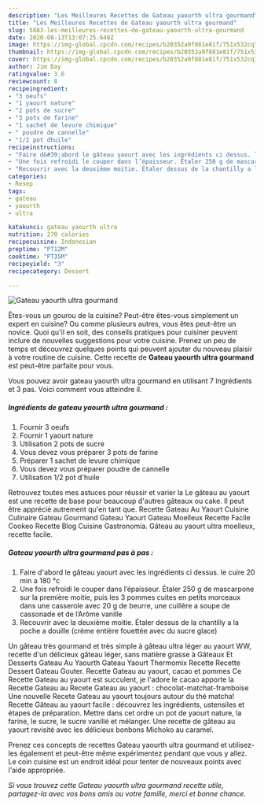 ```yaml
---
description: "Les Meilleures Recettes de Gateau yaourth ultra gourmand"
title: "Les Meilleures Recettes de Gateau yaourth ultra gourmand"
slug: 5883-les-meilleures-recettes-de-gateau-yaourth-ultra-gourmand
date: 2020-08-13T13:07:25.640Z
image: https://img-global.cpcdn.com/recipes/b20352a9f881e81f/751x532cq70/gateau-yaourth-ultra-gourmand-photo-principale-de-la-recette.jpg
thumbnail: https://img-global.cpcdn.com/recipes/b20352a9f881e81f/751x532cq70/gateau-yaourth-ultra-gourmand-photo-principale-de-la-recette.jpg
cover: https://img-global.cpcdn.com/recipes/b20352a9f881e81f/751x532cq70/gateau-yaourth-ultra-gourmand-photo-principale-de-la-recette.jpg
author: Jim Day
ratingvalue: 3.6
reviewcount: 8
recipeingredient:
- "3 oeufs"
- "1 yaourt nature"
- "2 pots de sucre"
- "3 pots de farine"
- "1 sachet de levure chimique"
- " poudre de cannelle"
- "1/2 pot dhuile"
recipeinstructions:
- "Faire d&#39;abord le gâteau yaourt avec les ingrédients ci dessus. le cuire 20 min a 180 °c"
- "Une fois refroidi le couper dans l’épaisseur. Étaler 250 g de mascarpone sur la première moitie, puis les 3 pommes cuites en petits morceaux dans une casserole avec 20 g de beurre, une cuillère a soupe de cassonade et de l’Arôme vanille"
- "Recouvrir avec la deuxième moitie. Étaler dessus de la chantilly a la poche a douille (crème entière fouettée avec du sucre glace)"
categories:
- Resep
tags:
- gateau
- yaourth
- ultra

katakunci: gateau yaourth ultra 
nutrition: 270 calories
recipecuisine: Indonesian
preptime: "PT12M"
cooktime: "PT35M"
recipeyield: "3"
recipecategory: Dessert

---
```



![Gateau yaourth ultra gourmand](https://img-global.cpcdn.com/recipes/b20352a9f881e81f/751x532cq70/gateau-yaourth-ultra-gourmand-photo-principale-de-la-recette.jpg)

Êtes-vous un gourou de la cuisine? Peut-être êtes-vous simplement un expert en cuisine? Ou comme plusieurs autres, vous êtes peut-être un novice. Quoi qu'il en soit, des conseils pratiques pour cuisiner peuvent inclure de nouvelles suggestions pour votre cuisine. Prenez un peu de temps et découvrez quelques points qui peuvent ajouter du nouveau plaisir à votre routine de cuisine. Cette recette de <strong> Gateau yaourth ultra gourmand </strong> est peut-être parfaite pour vous.

<!--inarticleads1-->

Vous pouvez avoir gateau yaourth ultra gourmand en utilisant 7 Ingrédients et 3 pas. Voici comment vous atteindre il.

##### Ingrédients de gateau yaourth ultra gourmand :

1. Fournir 3 oeufs
1. Fournir 1 yaourt nature
1. Utilisation 2 pots de sucre
1. Vous devez vous préparer 3 pots de farine
1. Préparer 1 sachet de levure chimique
1. Vous devez vous préparer  poudre de cannelle
1. Utilisation 1/2 pot d&#39;huile


Retrouvez toutes mes astuces pour réussir et varier la Le gâteau au yaourt est une recette de base pour beaucoup d&#39;autres gâteaux ou cake. Il peut être apprécié autrement qu&#39;en tant que. Recette Gateau Au Yaourt Cuisine Culinaire Gateau Gourmand Gateau Yaourt Gateau Moelleux Recette Facile Cookeo Recette Blog Cuisine Gastronomia. Gâteau au yaourt ultra moelleux, recette facile. 

<!--inarticleads2-->

##### Gateau yaourth ultra gourmand pas à pas :

1. Faire d&#39;abord le gâteau yaourt avec les ingrédients ci dessus. le cuire 20 min a 180 °c
1. Une fois refroidi le couper dans l’épaisseur. Étaler 250 g de mascarpone sur la première moitie, puis les 3 pommes cuites en petits morceaux dans une casserole avec 20 g de beurre, une cuillère a soupe de cassonade et de l’Arôme vanille
1. Recouvrir avec la deuxième moitie. Étaler dessus de la chantilly a la poche a douille (crème entière fouettée avec du sucre glace)


Un gâteau très gourmand et très simple à gâteau ultra léger au yaourt WW, recette d&#39;un délicieux gâteau léger, sans matière grasse à Gâteaux Et Desserts Gateau Au Yaourth Gateau Yaourt Thermomix Recette Recette Dessert Gateau Gouter. Recette Gateau au yaourt, cacao et pommes Ce Recette Gateau au yaourt est succulent, je l&#39;adore le cacao apporte la Recette Gateau au Recete Gateau au yaourt : chocolat-matchat-framboise Une nouvelle Recete Gateau au yaourt toujours autour du thé matcha! Recette Gâteau au yaourt facile : découvrez les ingrédients, ustensiles et étapes de préparation. Mettre dans cet ordre un pot de yaourt nature, la farine, le sucre, le sucre vanillé et mélanger. Une recette de gâteau au yaourt revisité avec les délicieux bonbons Michoko au caramel. 

<!--inarticleads1-->

<p>
Prenez ces concepts de recettes Gateau yaourth ultra gourmand et utilisez-les également et peut-être même expérimentez pendant que vous y allez. Le coin cuisine est un endroit idéal pour tenter de nouveaux points avec l'aide appropriée.
</p>

<p>
<i>Si vous trouvez cette Gateau yaourth ultra gourmand recette utile, partagez-la avec vos bons amis ou votre famille, merci et bonne chance.</i>
</p>
